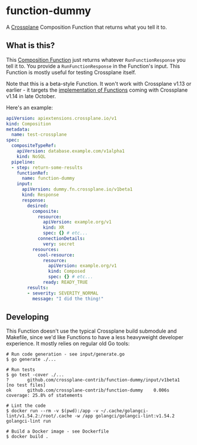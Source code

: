 # function-dummy

A [Crossplane] Composition Function that returns what you tell it to.

## What is this?

This [Composition Function][function-design] just returns whatever
`RunFunctionResponse` you tell it to. You provide a `RunFunctionResponse` in the
Function's input. This Function is mostly useful for testing Crossplane itself.

Note that this is a beta-style Function. It won't work with Crossplane v1.13 or
earlier - it targets the [implementation of Functions][function-pr] coming with
Crossplane v1.14 in late October.

Here's an example:

```yaml
apiVersion: apiextensions.crossplane.io/v1
kind: Composition
metadata:
  name: test-crossplane
spec:
  compositeTypeRef:
    apiVersion: database.example.com/v1alpha1
    kind: NoSQL
  pipeline:
  - step: return-some-results
    functionRef:
      name: function-dummy
    input:
      apiVersion: dummy.fn.crossplane.io/v1beta1
      kind: Response
      response:
        desired:
          composite:
            resource:
              apiVersion: example.org/v1
              kind: XR
              spec: {} # etc...
            connectionDetails:
              very: secret
          resources:
            cool-resource:
              resource:
                apiVersion: example.org/v1
                kind: Composed
                spec: {} # etc...
              ready: READY_TRUE
        results:
        - severity: SEVERITY_NORMAL
          message: "I did the thing!"
```

## Developing

This Function doesn't use the typical Crossplane build submodule and Makefile,
since we'd like Functions to have a less heavyweight developer experience.
It mostly relies on regular old Go tools:

```shell
# Run code generation - see input/generate.go
$ go generate ./...

# Run tests
$ go test -cover ./...
?       github.com/crossplane-contrib/function-dummy/input/v1beta1      [no test files]
ok      github.com/crossplane-contrib/function-dummy    0.006s  coverage: 25.8% of statements

# Lint the code
$ docker run --rm -v $(pwd):/app -v ~/.cache/golangci-lint/v1.54.2:/root/.cache -w /app golangci/golangci-lint:v1.54.2 golangci-lint run

# Build a Docker image - see Dockerfile
$ docker build .
```

[Crossplane]: https://crossplane.io
[function-design]: https://github.com/crossplane/crossplane/blob/3996f20/design/design-doc-composition-functions.md
[function-pr]: https://github.com/crossplane/crossplane/pull/4500
[docs-composition]: https://docs.crossplane.io/v1.13/getting-started/provider-aws-part-2/#create-a-deployment-template
[#2581]: https://github.com/crossplane/crossplane/issues/2581

